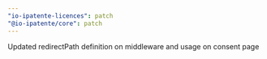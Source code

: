 ```yaml
---
"io-ipatente-licences": patch
"@io-ipatente/core": patch
---
```


Updated redirectPath definition on middleware and usage on consent page
